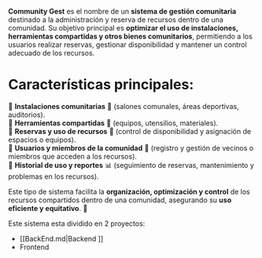 **Community Gest** es el nombre de un **sistema de gestión comunitaria** destinado a la administración y reserva de recursos dentro de una comunidad. Su objetivo principal es **optimizar el uso de instalaciones, herramientas compartidas y otros bienes comunitarios**, permitiendo a los usuarios realizar reservas, gestionar disponibilidad y mantener un control adecuado de los recursos.
# Características principales:
🔹 **Instalaciones comunitarias** 🏢 (salones comunales, áreas deportivas, auditorios).  
🔹 **Herramientas compartidas** 🔧 (equipos, utensilios, materiales).  
🔹 **Reservas y uso de recursos** 📅 (control de disponibilidad y asignación de espacios o equipos).  
🔹 **Usuarios y miembros de la comunidad** 👥 (registro y gestión de vecinos o miembros que acceden a los recursos).  
🔹 **Historial de uso y reportes** 📊 (seguimiento de reservas, mantenimiento y problemas en los recursos).

Este tipo de sistema facilita la **organización, optimización y control** de los recursos compartidos dentro de una comunidad, asegurando su **uso eficiente y equitativo**. 🚀

Este sistema esta dividido en 2 proyectos:
- [[BackEnd.md|Backend ]]
- Frontend

